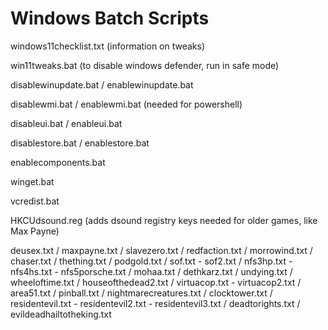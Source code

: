 # Windows Batch Scripts
windows11checklist.txt (information on tweaks)

win11tweaks.bat (to disable windows defender, run in safe mode)

disablewinupdate.bat / enablewinupdate.bat

disablewmi.bat / enablewmi.bat (needed for powershell)

disableui.bat / enableui.bat

disablestore.bat / enablestore.bat

enablecomponents.bat

winget.bat

vcredist.bat

HKCUdsound.reg (adds dsound registry keys needed for older games, like Max Payne)

deusex.txt / maxpayne.txt / slavezero.txt / redfaction.txt / morrowind.txt / chaser.txt / thething.txt / podgold.txt / sof.txt - sof2.txt / nfs3hp.txt - nfs4hs.txt - nfs5porsche.txt / mohaa.txt  / dethkarz.txt / undying.txt / wheeloftime.txt / houseofthedead2.txt / virtuacop.txt - virtuacop2.txt / area51.txt / pinball.txt / nightmarecreatures.txt / clocktower.txt / residentevil.txt - residentevil2.txt - residentevil3.txt / deadtorights.txt / evildeadhailtotheking.txt

